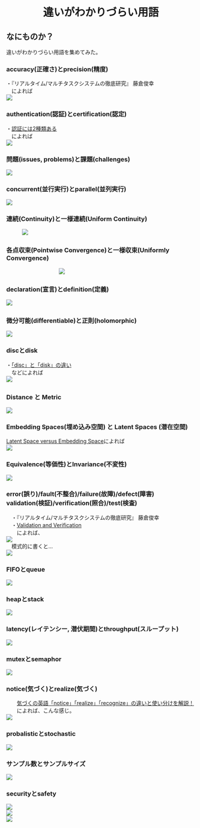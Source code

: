 <html lang="ja">
    <head>
        <meta charset="utf-8" />
    </head>
    <body>
        <h1><center>違いがわかりづらい用語</center></h1>
        <h2>なにものか？</h2>
        <p>
            違いがわかりづらい用語を集めてみた。<br>
            <h3>accuracy(正確さ)とprecision(精度)</h3>
            ・『リアルタイム/マルチタスクシステムの徹底研究』 藤倉俊幸<br>
            　によれば<br>
                  <img src="images/accuracy_precision.svg">
            <h3>authentication(認証)とcertification(認定)</h3>
            ・<a href="https://xtech.nikkei.com/it/article/COLUMN/20060314/232407/">認証には2種類ある</a><br>
            　によれば<br>
                  <img src="images/authentication_certification.svg">
            <h3>問題(issues, problems)と課題(challenges)</h3>
                  <img src="images/issues_challenges.svg"><br>
            <h3>concurrent(並行実行)とparallel(並列実行)</h3>
                  <img src="images/concurrent_parallel.svg">
            <h3>連続(Continuity)と一様連続(Uniform Continuity)</h3>
            　　　<img src="images/Continuity_UniformContinuity.svg">
            <h3>各点収束(Pointwise Convergence)と一様収束(Uniformly Convergence)</h3>
　　　　　　　　　　<img src="images/Pointwise_UniformlyConvergence.svg">
            <h3>declaration(宣言)とdefinition(定義)</h3>
                <img src="images/declaration_definition.svg">
 　　　　　　<h3>微分可能(differentiable)と正則(holomorphic)</h3>
            <img src="images/differentiable_holomorphic.svg">
            <h3>discとdisk</h3>
            ・<a href="https://support.apple.com/ja-jp/100749">「disc」と「disk」の違い</a></br>
            　などによれば<br>
                  <img src="images/disk_disc.svg">       
        　　<h3>Distance と Metric</h3>
            <img src="images/distance_metric.svg">
            <h3>Embedding Spaces(埋め込み空間) と Latent Spaces (潜在空間)</h3>
            <a href="https://training.continuumlabs.ai/disruption/search/latent-space-versus-embedding-space#:~:text=While%20embedding%20spaces%20can%20be,are%20latent%20space%20models%20used?">Latent Space versus Embedding Space</a>によれば<br>
            <img src="images/EmbeddingSpace_vs_LatentSpace.svg">
            <h3>Equivalence(等価性)とInvariance(不変性)</h3>
            <img src="images/equivalenceとinvariance.svg">
            <h3>error(誤り)/fault(不整合)/failure(故障)/defect(障害)<br>
                validation(検証)/verification(照合)/test(検査)</h3>
                　・『リアルタイム/マルチタスクシステムの徹底研究』 藤倉俊幸<br>
                　・<a href="http://www.sessame.jp/knowledge/terms_main_files/terms-uvwxyz.html">Validation and Verification</a><br>
                　　によれば、<br>
                <img src="images/fig1.svg"><br>
                　模式的に書くと...<br>
                <img src="images/fig2.svg">
            <h3>FIFOとqueue</h3>
                <img src="images/FIFO_queue.svg">
            <h3>heapとstack</h3>
                <img src="images/heap_stack.svg">
            <h3>latency(レイテンシー, 潜伏期間)とthroughput(スループット)</h3>
                <img src="images/latency_throughput.svg">
            <h3>mutexとsemaphor</h3>
                <img src="images/mutex_semaphore.svg">
            <h3>notice(気づく)とrealize(気づく)</h3>
            　　<a href="https://toraiz.jp/english-times/book/5277">気づくの英語「notice」「realize」「recognize」の違いと使い分けを解説！</a><br>
            　　によれば、こんな感じ。<br>
                <img src="images/notice_realize.svg">
            <h3>probalisticとstochastic</h3>
                <img src="images/probabilistic_stochastic.svg">
            <h3>サンプル数とサンプルサイズ</h3>
                <img src="images/nSamples_sample_size.svg">
            <h3>securityとsafety</h3>
                <img src="images/security_safety.svg"><br>
                <img src="images/safety_related.svg"><br>
                <img src="images/security_related.svg">
        </p>
    </body>
</html>
